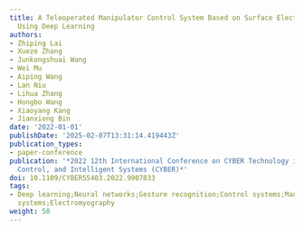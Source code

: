 ```yaml
---
title: A Teleoperated Manipulator Control System Based on Surface Electromyography
  Using Deep Learning
authors:
- Zhiping Lai
- Xueze Zhang
- Junkongshuai Wang
- Wei Mu
- Aiping Wang
- Lan Niu
- Lihua Zhang
- Hongbo Wang
- Xiaoyang Kang
- Jianxiong Bin
date: '2022-01-01'
publishDate: '2025-02-07T13:31:14.419443Z'
publication_types:
- paper-conference
publication: '*2022 12th International Conference on CYBER Technology in Automation,
  Control, and Intelligent Systems (CYBER)*'
doi: 10.1109/CYBER55403.2022.9907033
tags:
- Deep learning;Neural networks;Gesture recognition;Control systems;Manipulators;Real-time
  systems;Electromyography
weight: 50
---
```

